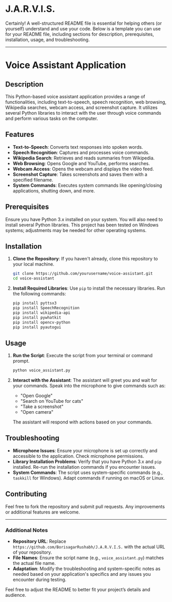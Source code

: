 # J.A.R.V.I.S.

Certainly! A well-structured README file is essential for helping others (or yourself) understand and use your code. Below is a template you can use for your README file, including sections for description, prerequisites, installation, usage, and troubleshooting.

---

# Voice Assistant Application

## Description

This Python-based voice assistant application provides a range of functionalities, including text-to-speech, speech recognition, web browsing, Wikipedia searches, webcam access, and screenshot capture. It utilizes several Python libraries to interact with the user through voice commands and perform various tasks on the computer.

## Features

- **Text-to-Speech**: Converts text responses into spoken words.
- **Speech Recognition**: Captures and processes voice commands.
- **Wikipedia Search**: Retrieves and reads summaries from Wikipedia.
- **Web Browsing**: Opens Google and YouTube, performs searches.
- **Webcam Access**: Opens the webcam and displays the video feed.
- **Screenshot Capture**: Takes screenshots and saves them with a specified filename.
- **System Commands**: Executes system commands like opening/closing applications, shutting down, and more.

## Prerequisites

Ensure you have Python 3.x installed on your system. You will also need to install several Python libraries. This project has been tested on Windows systems; adjustments may be needed for other operating systems.

## Installation

1. **Clone the Repository**: If you haven't already, clone this repository to your local machine.

   ```bash
   git clone https://github.com/yourusername/voice-assistant.git
   cd voice-assistant
   ```

2. **Install Required Libraries**: Use `pip` to install the necessary libraries. Run the following commands:

   ```bash
   pip install pyttsx3
   pip install SpeechRecognition
   pip install wikipedia-api
   pip install pywhatkit
   pip install opencv-python
   pip install pyautogui
   ```

## Usage

1. **Run the Script**: Execute the script from your terminal or command prompt.

   ```bash
   python voice_assistant.py
   ```

2. **Interact with the Assistant**: The assistant will greet you and wait for your commands. Speak into the microphone to give commands such as:
   - "Open Google"
   - "Search on YouTube for cats"
   - "Take a screenshot"
   - "Open camera"

   The assistant will respond with actions based on your commands.

## Troubleshooting

- **Microphone Issues**: Ensure your microphone is set up correctly and accessible to the application. Check microphone permissions.
- **Library Installation Problems**: Verify that you have Python 3.x and `pip` installed. Re-run the installation commands if you encounter issues.
- **System Commands**: The script uses system-specific commands (e.g., `taskkill` for Windows). Adapt commands if running on macOS or Linux.

## Contributing

Feel free to fork the repository and submit pull requests. Any improvements or additional features are welcome.

---

### Additional Notes

- **Repository URL**: Replace `https://github.com/BorisagarRushabh/J.A.R.V.I.S.` with the actual URL of your repository.
- **File Names**: Ensure the script name (e.g., `voice_assistant.py`) matches the actual file name.
- **Adaptation**: Modify the troubleshooting and system-specific notes as needed based on your application's specifics and any issues you encounter during testing.

Feel free to adjust the README to better fit your project’s details and audience.

